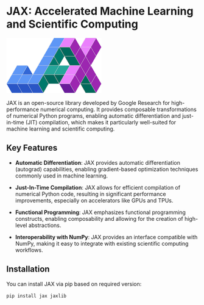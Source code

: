 # JAX: Accelerated Machine Learning and Scientific Computing

![JAX Logo](https://github.com/google/jax/raw/main/images/jax_logo_250px.png)

JAX is an open-source library developed by Google Research for high-performance numerical computing. It provides composable transformations of numerical Python programs, enabling automatic differentiation and just-in-time (JIT) compilation, which makes it particularly well-suited for machine learning and scientific computing.

## Key Features

- **Automatic Differentiation**: JAX provides automatic differentiation (autograd) capabilities, enabling gradient-based optimization techniques commonly used in machine learning.
  
- **Just-In-Time Compilation**: JAX allows for efficient compilation of numerical Python code, resulting in significant performance improvements, especially on accelerators like GPUs and TPUs.

- **Functional Programming**: JAX emphasizes functional programming constructs, enabling composability and allowing for the creation of high-level abstractions.

- **Interoperability with NumPy**: JAX provides an interface compatible with NumPy, making it easy to integrate with existing scientific computing workflows.

## Installation

You can install JAX via pip based on required version:

```bash
pip install jax jaxlib
